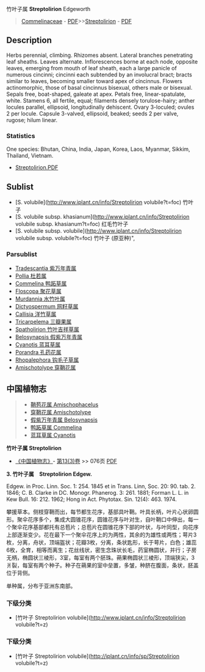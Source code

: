 竹叶子属 **Streptolirion** Edgeworth

> [Commelinaceae](http://www.iplant.cn/info/Commelinaceae?t=foc) - [PDF](http://www.iplant.cn/foc/pdf/Commelinaceae.pdf)>>[Streptolirion](http://www.iplant.cn/info/Streptolirion?t=foc) - [PDF](http://www.iplant.cn/foc/pdf/Streptolirion.pdf)

## Description

Herbs perennial, climbing. Rhizomes absent. Lateral branches penetrating leaf sheaths. Leaves alternate. Inflorescences borne at each node, opposite leaves, emerging from mouth of leaf sheath, each a large panicle of numerous cincinni; cincinni each subtended by an involucral bract; bracts similar to leaves, becoming smaller toward apex of cincinnus. Flowers actinomorphic, those of basal cincinnus bisexual, others male or bisexual. Sepals free, boat-shaped, galeate at apex. Petals free, linear-spatulate, white. Stamens 6, all fertile, equal; filaments densely torulose-hairy; anther locules parallel, ellipsoid, longitudinally dehiscent. Ovary 3-loculed; ovules 2 per locule. Capsule 3-valved, ellipsoid, beaked; seeds 2 per valve, rugose; hilum linear.

### Statistics
One species: Bhutan, China, India, Japan, Korea, Laos, Myanmar, Sikkim, Thailand, Vietnam.

* [Streptolirion.PDF](http://www.iplant.cn/foc/pdf/Streptolirion.pdf)

## Sublist

* [S.  volubile](http://www.iplant.cn/info/Streptolirion volubile?t=foc)
 竹叶子
* [S.  volubile subsp. khasianum](http://www.iplant.cn/info/Streptolirion volubile subsp. khasianum?t=foc)
 红毛竹叶子
* [S.  volubile subsp. volubile](http://www.iplant.cn/info/Streptolirion volubile subsp. volubile?t=foc) 竹叶子 (原亚种)",

### Parsublist

* [Tradescantia  紫万年青属](http://www.iplant.cn/info/Tradescantia?t=foc)
* [Pollia  杜若属](http://www.iplant.cn/info/Pollia?t=foc)
* [Commelina  鸭跖草属](http://www.iplant.cn/info/Commelina?t=foc)
* [Floscopa  聚花草属](http://www.iplant.cn/info/Floscopa?t=foc)
* [Murdannia  水竹叶属](http://www.iplant.cn/info/Murdannia?t=foc)
* [Dictyospermum  网籽草属](http://www.iplant.cn/info/Dictyospermum?t=foc)
* [Callisia  洋竹草属](http://www.iplant.cn/info/Callisia?t=foc)
* [Tricarpelema  三瓣果属](http://www.iplant.cn/info/Tricarpelema?t=foc)
* [Spatholirion  竹叶吉祥草属](http://www.iplant.cn/info/Spatholirion?t=foc)
* [Belosynapsis  假紫万年青属](http://www.iplant.cn/info/Belosynapsis?t=foc)
* [Cyanotis  蓝耳草属](http://www.iplant.cn/info/Cyanotis?t=foc)
* [Porandra  孔药花属](http://www.iplant.cn/info/Porandra?t=foc)
* [Rhopalephora  钩毛子草属](http://www.iplant.cn/info/Rhopalephora?t=foc)
* [Amischotolype  穿鞘花属](http://www.iplant.cn/info/Amischotolype?t=foc)

## 中国植物志

> * [鞘苞花属  Amischophacelus](http://www.iplant.cn/info/Amischophacelus?t=z)
> * [穿鞘花属  Amischotolype](Amischotolype-穿鞘花属.md)
> * [假紫万年青属  Belosynapsis](Belosynapsis-假紫万年青属.md)
> * [鸭跖草属  Commelina](http://www.iplant.cn/info/Commelina?t=z)
> * [蓝耳草属  Cyanotis](http://www.iplant.cn/info/Cyanotis?t=z)

**竹叶子属 Streptolirion**

* [《中国植物志》](http://www.iplant.cn/frps)- [第13(3)卷](http://www.iplant.cn/frps/vol/13(3)) >> 076页 [PDF](http://www.iplant.cn/frps/pdf/13(3)/076y.pdf)

**3. 竹叶子属　Streptolirion Edgew.**

Edgew. in Proc. Linn. Soc. 1: 254. 1845 et in Trans. Linn, Soc. 20: 90. tab. 2. 1846; C. B. Clarke in DC. Monogr. Phanerog. 3: 261. 1881; Forman L. L. in Kew Bull. 16: 212. 1962; Hong in Act. Phytotax. Sin. 12(4): 463. 1974.

攀援草本。侧枝穿鞘而出，每节都生花序，基部具叶鞘。叶具长柄，叶片心状卵圆形。聚伞花序多个，集成大圆锥花序，圆锥花序与叶对生，自叶鞘口中伸出，每一个聚伞花序基部都托有总苞片；总苞片在圆锥花序下部的叶状，与叶同型，向花序上部逐渐变少。花在最下一个聚伞花序上的为两性，其余的为雄性或两性；萼片3枚，分离，舟状，顶端盔状；花瓣3枚，分离，条状匙形，长于萼片，白色；雄蕊6枚，全育，相等而离生；花丝线状，密生念珠状长毛，药室椭圆状，并行；子房无柄，椭圆状三棱形，3室，每室有两个胚珠。蒴果椭圆状三棱形，顶端狭尖，3爿裂，每室有两个种子。种子在蒴果的室中垒置，多皱，种脐在腹面，条状，胚盖位于背侧。

单种属，分布于亚洲东南部。

### 下级分类
* [竹叶子  Streptolirion volubile](http://www.iplant.cn/info/Streptolirion volubile?t=z)

### 下级分类
* [竹叶子  Streptolirion volubile](http://iplant.cn/info/sp/Streptolirion volubile?t=z)
